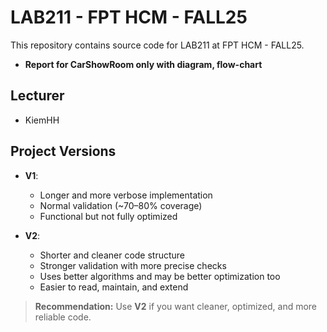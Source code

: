 # LAB211 - FPT HCM - FALL25

This repository contains source code for LAB211 at FPT HCM - FALL25.
- **Report for CarShowRoom only with diagram, flow-chart**

## Lecturer
- KiemHH

## Project Versions
- **V1**:  
  - Longer and more verbose implementation  
  - Normal validation (~70–80% coverage)  
  - Functional but not fully optimized  

- **V2**:  
  - Shorter and cleaner code structure  
  - Stronger validation with more precise checks  
  - Uses better algorithms and may be better optimization too  
  - Easier to read, maintain, and extend  

> **Recommendation:** Use **V2** if you want cleaner, optimized, and more reliable code.
